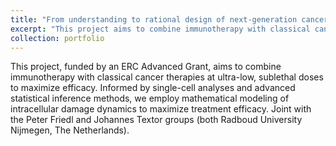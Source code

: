 ```yaml
---
title: "From understanding to rational design of next-generation cancer therapies"
excerpt: "This project aims to combine immunotherapy with classical cancer therapies at ultra-low, sublethal doses to maximize efficacy. Informed by single-cell analyses and advanced statistical inference methods, we employ mathematical modeling of intracellular damage dynamics to maximize treatment efficacy."
collection: portfolio
---
```


This project, funded by an ERC Advanced Grant, aims to combine immunotherapy with classical cancer therapies at ultra-low, sublethal doses to maximize efficacy. Informed by single-cell analyses and advanced statistical inference methods, we employ mathematical modeling of intracellular damage dynamics to maximize treatment efficacy. Joint with the Peter Friedl and Johannes Textor groups (both Radboud University Nijmegen, The Netherlands).
